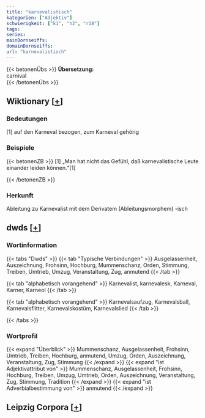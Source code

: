 ```yaml
---
title: "karnevalistisch"
kategorien: ["Adjektiv"]
schwierigkeit: ["k1", "h2", "r18"]
tags:
series:
mainDornseiffs:
domainDornseiffs:
url: "karnevalistisch"
---
```


{{< betonenÜbs >}}
**Übersetzung:**  
carnival  
{{< /betonenÜbs >}}

## Wiktionary [[+](https://de.wiktionary.org/wiki/karnevalistisch)]

### Bedeutungen
[1] auf den Karneval bezogen, zum Karneval gehörig  

### Beispiele
{{< betonenZB >}}
[1] „Man hat nicht das Gefühl, daß karnevalistische Leute einander leiden können.“[1]  

{{< /betonenZB >}}
### Herkunft
Ableitung zu Karnevalist mit dem Derivatem (Ableitungsmorphem) -isch  



## dwds [[+](https://www.dwds.de/wb/karnevalistisch)]

### Wortinformation
{{< tabs "Dwds" >}}
{{< tab "Typische Verbindungen" >}}
Ausgelassenheit, Auszeichnung, Frohsinn, Hochburg, Mummenschanz, Orden, Stimmung, Treiben, Umtrieb, Umzug, Veranstaltung, Zug, anmutend
{{< /tab >}}

{{< tab "alphabetisch vorangehend" >}}
Karnevalist, karnevalesk, Karneval, Karner, Karneol
{{< /tab >}}

{{< tab "alphabetisch vorangehend" >}}
Karnevalsaufzug, Karnevalsball, Karnevalsflitter, Karnevalskostüm, Karnevalslied
{{< /tab >}}

{{< /tabs >}}

### Wortprofil
{{< expand "Überblick" >}} Mummenschanz, Ausgelassenheit, Frohsinn, Umtrieb, Treiben, Hochburg, anmutend, Umzug, Orden, Auszeichnung, Veranstaltung, Zug, Stimmung {{< /expand >}}
{{< expand "ist Adjektivattribut von" >}} Mummenschanz, Ausgelassenheit, Frohsinn, Hochburg, Treiben, Umzug, Umtrieb, Orden, Auszeichnung, Veranstaltung, Zug, Stimmung, Tradition {{< /expand >}}
{{< expand "ist Adverbialbestimmung von" >}} anmutend {{< /expand >}}

## Leipzig Corpora [[+](https://corpora.uni-leipzig.de/en/res?word=karnevalistisch&corpusId=deu_newscrawl-public_2018)]

